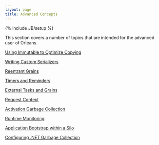 ```yaml
---
layout: page
title: Advanced Concepts
---
```

{% include JB/setup %}

This section covers a number of topics that are intended for the advanced user of Orleans.

[Using Immutable to Optimize Copying](Using-Immutable-to-Optimize-Copying)

[Writing Custom Serializers](Writing-Custom-Serializers)

[Reentrant Grains](Reentrant-Grains)

[Timers and Reminders](Timers-and-Reminders)

[External Tasks and Grains](External-Tasks-and-Grains)

[Request Context](Request-Context)

[Activation Garbage Collection](Activation-Garbage-Collection)

[Runtime Monitoring](Runtime-Monitoring)

[Application Bootstrap within a Silo](Application-Bootstrap-within-a-Silo)

[Configuring .NET Garbage Collection](Configuring-.NET-Garbage-Collection)

